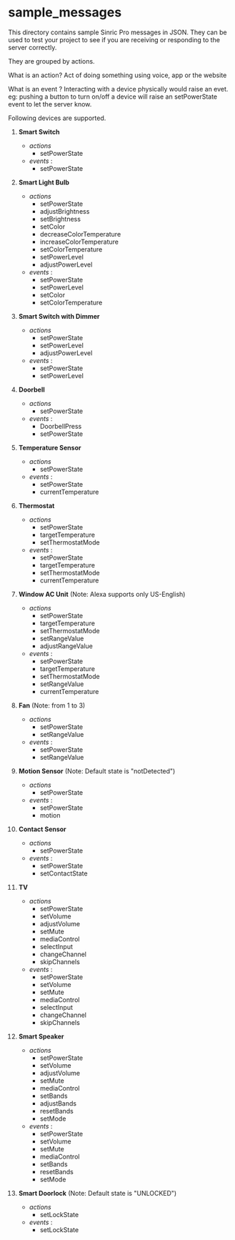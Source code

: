 # sample_messages

This directory contains sample Sinric Pro messages in JSON. They can be used to test your project to see if you are receiving or responding to the server correctly.

They are grouped by actions. 

What is an action?
  Act of doing something using voice, app or the website

What is an event ?
  Interacting with a device physically would raise an evet.  eg: pushing a button to turn on/off a device will raise an setPowerState event to let
  the server know.

Following devices are supported.

1. **Smart Switch**
     - *actions*
       - setPowerState
     - *events* :
       - setPowerState
       
2. **Smart Light Bulb**
     - *actions*
       - setPowerState
       - adjustBrightness
       - setBrightness
       - setColor
       - decreaseColorTemperature
       - increaseColorTemperature
       - setColorTemperature
       - setPowerLevel
       - adjustPowerLevel 
     - *events* :
       - setPowerState
       - setPowerLevel 
       - setColor
       - setColorTemperature

3. **Smart Switch with Dimmer**
     - *actions*
       - setPowerState
       - setPowerLevel
       - adjustPowerLevel
     - *events* :
       - setPowerState
       - setPowerLevel

4. **Doorbell**
     - *actions*
       - setPowerState
     - *events* :
       - DoorbellPress
       - setPowerState
       
5. **Temperature Sensor**
     - *actions*
       - setPowerState
     - *events* :
       - setPowerState
       - currentTemperature

6. **Thermostat**
     - *actions*
       - setPowerState
       - targetTemperature
       - setThermostatMode       
     - *events* :
       - setPowerState
       - targetTemperature
       - setThermostatMode
       - currentTemperature

7. **Window AC Unit** (Note: Alexa supports only US-English)
     - *actions*
       - setPowerState
       - targetTemperature
       - setThermostatMode
       - setRangeValue
       - adjustRangeValue
     - *events* :
       - setPowerState
       - targetTemperature
       - setThermostatMode
       - setRangeValue
       - currentTemperature
    
8. **Fan** (Note: from 1 to 3)
     - *actions*
       - setPowerState
       - setRangeValue
     - *events* :
       - setPowerState
       - setRangeValue
       
9. **Motion Sensor** (Note: Default state is "notDetected")
     - *actions*
       - setPowerState
     - *events* :
       - setPowerState
       - motion
    
10. **Contact Sensor** 
     - *actions*
       - setPowerState
     - *events* :
       - setPowerState
       - setContactState 
       
11. **TV**
     - *actions*
       - setPowerState
       - setVolume
       - adjustVolume
       - setMute
       - mediaControl
       - selectInput
       - changeChannel
       - skipChannels
     - *events* :
       - setPowerState
       - setVolume 
       - setMute
       - mediaControl
       - selectInput
       - changeChannel
       - skipChannels

12. **Smart Speaker**
     - *actions*
       - setPowerState
       - setVolume
       - adjustVolume
       - setMute
       - mediaControl
       - setBands
       - adjustBands
       - resetBands
       - setMode
     - *events* :
       - setPowerState
       - setVolume
       - setMute
       - mediaControl
       - setBands
       - resetBands
       - setMode

13. **Smart Doorlock** (Note: Default state is "UNLOCKED")
     - *actions*
       - setLockState
     - *events* :
       - setLockState 